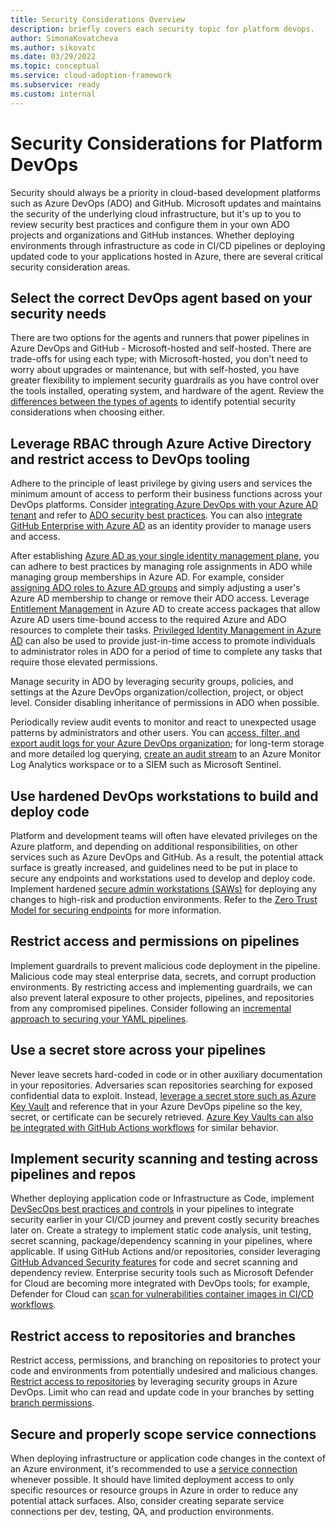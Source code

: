 ```yaml
---
title: Security Considerations Overview
description: briefly covers each security topic for platform devops.
author: SimonaKovatcheva
ms.author: sikovatc
ms.date: 03/29/2022
ms.topic: conceptual
ms.service: cloud-adoption-framework
ms.subservice: ready
ms.custom: internal
---
```


# Security Considerations for Platform DevOps

Security should always be a priority in cloud-based development platforms such as Azure DevOps (ADO) and GitHub. Microsoft updates and maintains the security of the underlying cloud infrastructure, but it's up to you to review security best practices and configure them in your own ADO projects and organizations and GitHub instances. Whether deploying environments through infrastructure as code in CI/CD pipelines or deploying updated code to your applications hosted in Azure, there are several critical security consideration areas.

## Select the correct DevOps agent based on your security needs

There are two options for the agents and runners that power pipelines in Azure DevOps and GitHub - Microsoft-hosted and self-hosted. There are trade-offs for using each type; with Microsoft-hosted, you don't need to worry about upgrades or maintenance, but with self-hosted, you have greater flexibility to implement security guardrails as you have control over the tools installed, operating system, and hardware of the agent. Review the [differences between the types of agents](/azure/devops/pipelines/agents/agents) to identify potential security considerations when choosing either.

## Leverage RBAC through Azure Active Directory and restrict access to DevOps tooling

Adhere to the principle of least privilege by giving users and services the minimum amount of access to perform their business functions across your DevOps platforms. Consider [integrating Azure DevOps with your Azure AD tenant](/azure/devops/organizations/accounts/connect-organization-to-azure-ad) and refer to  [ADO security best practices](/azure/devops/organizations/security/security-best-practices). You can also [integrate GitHub Enterprise with Azure AD](/azure/active-directory/saas-apps/github-enterprise-cloud-enterprise-account-tutorial) as an identity provider to manage users and access.


 After establishing [Azure AD as your single identity management plane](/azure/cloud-adoption-framework/secure/best-practices/end-to-end-governance#single-identity-management-plane-with-azure-ad-groups), you can adhere to best practices by managing role assignments in ADO while managing group memberships in Azure AD. For example, consider [assigning ADO roles to Azure AD groups](/azure/cloud-adoption-framework/secure/best-practices/end-to-end-governance#mirror-rbac-model-with-role-assignments) and simply adjusting a user's Azure AD membership to change or remove their ADO access. Leverage [Entitlement Management](/azure/active-directory/governance/entitlement-management-overview) in Azure AD to create access packages that allow Azure AD users time-bound access to the required Azure and ADO resources to complete their tasks. [Privileged Identity Management in Azure AD](/azure/active-directory/privileged-identity-management/pim-configure#what-can-i-do-with-it) can also be used to provide just-in-time access to promote individuals to administrator roles in ADO for a period of time to complete any tasks that require those elevated permissions. 

Manage security in ADO by leveraging security groups, policies, and settings at the Azure DevOps organization/collection, project, or object level.
Consider disabling inheritance of permissions in ADO when possible.

Periodically review audit events to monitor and react to unexpected usage patterns by administrators and other users. You can [access, filter, and export audit logs for your Azure DevOps organization](/azure/devops/organizations/audit/azure-devops-auditing); for long-term storage and more detailed log querying, [create an audit stream](/azure/devops/organizations/audit/auditing-streaming) to an Azure Monitor Log Analytics workspace or to a SIEM such as Microsoft Sentinel.

## Use hardened DevOps workstations to build and deploy code

Platform and development teams will often have elevated privileges on the Azure platform, and depending on additional responsibilities, on other services such as Azure DevOps and GitHub. As a result, the potential attack surface is greatly increased, and guidelines need to be put in place to secure any endpoints and workstations used to develop and deploy code. Implement hardened [secure admin workstations (SAWs)](https://www.microsoft.com/insidetrack/protecting-high-risk-environments-with-secure-admin-workstations) for deploying any changes to high-risk and production environments. Refer to the [Zero Trust Model for securing endpoints](/security/zero-trust/deploy/endpoints) for more information.

## Restrict access and permissions on pipelines

Implement guardrails to prevent malicious code deployment in the pipeline. Malicious code may steal enterprise data, secrets, and corrupt production environments. By restricting access and implementing guardrails, we can also prevent lateral exposure to other projects, pipelines, and repositories from any compromised pipelines. Consider following an [incremental approach to securing your YAML pipelines](/azure/devops/pipelines/security/approach). 

## Use a secret store across your pipelines 

Never leave secrets hard-coded in code or in other auxiliary documentation in your repositories. Adversaries scan repositories searching for exposed confidential data to exploit. Instead, [leverage a secret store such as Azure Key Vault](/azure/cloud-adoption-framework/secure/best-practices/secure-devops) and reference that in your Azure DevOps pipeline so the key, secret, or certificate can be securely retrieved. [Azure Key Vaults can also be integrated with GitHub Actions workflows](/azure/developer/github/github-key-vault) for similar behavior. 


## Implement security scanning and testing across pipelines and repos

Whether deploying application code or Infrastructure as Code, implement [DevSecOps best practices and controls](/azure/cloud-adoption-framework/secure/devsecops-controls#build-and-test) in your pipelines to integrate security earlier in your CI/CD journey and prevent costly security breaches later on. Create a strategy to implement static code analysis, unit testing, secret scanning, package/dependency scanning in your pipelines, where applicable. 
If using GitHub Actions and/or repositories, consider leveraging [GitHub Advanced Security features](https://docs.github.com/get-started/learning-about-github/about-github-advanced-security) for code and secret scanning and dependency review. Enterprise security tools such as Microsoft Defender for Cloud are becoming more integrated with DevOps tools; for example, Defender for Cloud can [scan for vulnerabilities container images in CI/CD workflows](/azure/defender-for-cloud/defender-for-container-registries-cicd).

## Restrict access to repositories and branches 

Restrict access, permissions, and branching on repositories to protect your code and environments from potentially undesired and malicious changes. [Restrict access to repositories](/azure/devops/repos/git/set-git-repository-permissions?toc=%2fazure%2fdevops%2forganizations%2fsecurity%2ftoc.json&bc=%2fazure%2fdevops%2forganizations%2fsecurity%2fbreadcrumb%2ftoc.json) by leveraging security groups in Azure DevOps. Limit who can read and update code in your branches by setting [branch permissions](/azure/devops/repos/git/branch-permissions?toc=%2Fazure%2Fdevops%2Forganizations%2Fsecurity%2Ftoc.json&bc=%2Fazure%2Fdevops%2Forganizations%2Fsecurity%2Fbreadcrumb%2Ftoc.json). 

## Secure and properly scope service connections 

When deploying infrastructure or application code changes in the context of an Azure environment, it's recommended to use a [service connection](/azure/devops/pipelines/library/service-endpoints) whenever possible. It should have limited deployment access to only specific resources or resource groups in Azure in order to reduce any potential attack surfaces. Also, consider creating separate service connections per dev, testing, QA, and production environments.

